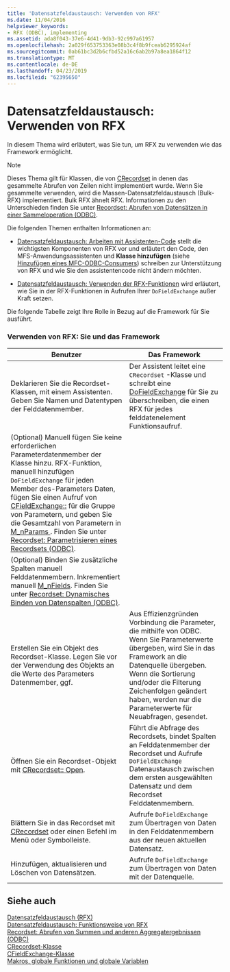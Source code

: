 ```yaml
---
title: 'Datensatzfeldaustausch: Verwenden von RFX'
ms.date: 11/04/2016
helpviewer_keywords:
- RFX (ODBC), implementing
ms.assetid: ada8f043-37e6-4d41-9db3-92c997a61957
ms.openlocfilehash: 2a029f653753363e08b3c4f8b9fceab6295924af
ms.sourcegitcommit: 0ab61bc3d2b6cfbd52a16c6ab2b97a8ea1864f12
ms.translationtype: MT
ms.contentlocale: de-DE
ms.lasthandoff: 04/23/2019
ms.locfileid: "62395650"
---
```

# <a name="record-field-exchange-using-rfx"></a>Datensatzfeldaustausch: Verwenden von RFX

In diesem Thema wird erläutert, was Sie tun, um RFX zu verwenden wie das Framework ermöglicht.

> [!NOTE]
>  Dieses Thema gilt für Klassen, die von [CRecordset](../../mfc/reference/crecordset-class.md) in denen das gesammelte Abrufen von Zeilen nicht implementiert wurde. Wenn Sie gesammelte verwenden, wird die Massen-Datensatzfeldaustausch (Bulk-RFX) implementiert. Bulk RFX ähnelt RFX. Informationen zu den Unterschieden finden Sie unter [Recordset: Abrufen von Datensätzen in einer Sammeloperation (ODBC)](../../data/odbc/recordset-fetching-records-in-bulk-odbc.md).

Die folgenden Themen enthalten Informationen an:

- [Datensatzfeldaustausch: Arbeiten mit Assistenten-Code](../../data/odbc/record-field-exchange-working-with-the-wizard-code.md) stellt die wichtigsten Komponenten von RFX vor und erläutert den Code, den MFS-Anwendungsassistenten und **Klasse hinzufügen** (siehe [Hinzufügen eines MFC-ODBC-Consumers](../../mfc/reference/adding-an-mfc-odbc-consumer.md)) schreiben zur Unterstützung von RFX und wie Sie den assistentencode nicht ändern möchten.

- [Datensatzfeldaustausch: Verwenden der RFX-Funktionen](../../data/odbc/record-field-exchange-using-the-rfx-functions.md) wird erläutert, wie Sie in der RFX-Funktionen in Aufrufen Ihrer `DoFieldExchange` außer Kraft setzen.

Die folgende Tabelle zeigt Ihre Rolle in Bezug auf die Framework für Sie ausführt.

### <a name="using-rfx-you-and-the-framework"></a>Verwenden von RFX: Sie und das Framework

|Benutzer|Das Framework|
|---------|-------------------|
|Deklarieren Sie die Recordset-Klassen, mit einem Assistenten. Geben Sie Namen und Datentypen der Felddatenmember.|Der Assistent leitet eine `CRecordset` -Klasse und schreibt eine [DoFieldExchange](../../mfc/reference/crecordset-class.md#dofieldexchange) für Sie zu überschreiben, die einen RFX für jedes felddatenelement Funktionsaufruf.|
|(Optional) Manuell fügen Sie keine erforderlichen Parameterdatenmember der Klasse hinzu. RFX-Funktion, manuell hinzufügen `DoFieldExchange` für jeden Member des-Parameters Daten, fügen Sie einen Aufruf von [CFieldExchange::](../../mfc/reference/cfieldexchange-class.md#setfieldtype) für die Gruppe von Parametern, und geben Sie die Gesamtzahl von Parametern in [M_nParams ](../../mfc/reference/crecordset-class.md#m_nparams). Finden Sie unter [Recordset: Parametrisieren eines Recordsets (ODBC)](../../data/odbc/recordset-parameterizing-a-recordset-odbc.md).||
|(Optional) Binden Sie zusätzliche Spalten manuell Felddatenmembern. Inkrementiert manuell [M_nFields](../../mfc/reference/crecordset-class.md#m_nfields). Finden Sie unter [Recordset: Dynamisches Binden von Datenspalten (ODBC)](../../data/odbc/recordset-dynamically-binding-data-columns-odbc.md).||
|Erstellen Sie ein Objekt des Recordset-Klasse. Legen Sie vor der Verwendung des Objekts an die Werte des Parameters Datenmember, ggf.|Aus Effizienzgründen Vorbindung die Parameter, die mithilfe von ODBC. Wenn Sie Parameterwerte übergeben, wird Sie in das Framework an die Datenquelle übergeben. Wenn die Sortierung und/oder die Filterung Zeichenfolgen geändert haben, werden nur die Parameterwerte für Neuabfragen, gesendet.|
|Öffnen Sie ein Recordset-Objekt mit [CRecordset:: Open](../../mfc/reference/crecordset-class.md#open).|Führt die Abfrage des Recordsets, bindet Spalten an Felddatenmember der Recordset und Aufrufe `DoFieldExchange` Datenaustausch zwischen dem ersten ausgewählten Datensatz und dem Recordset Felddatenmembern.|
|Blättern Sie in das Recordset mit [CRecordset](../../mfc/reference/crecordset-class.md#move) oder einen Befehl im Menü oder Symbolleiste.|Aufrufe `DoFieldExchange` zum Übertragen von Daten in den Felddatenmembern aus der neuen aktuellen Datensatz.|
|Hinzufügen, aktualisieren und Löschen von Datensätzen.|Aufrufe `DoFieldExchange` zum Übertragen von Daten mit der Datenquelle.|

## <a name="see-also"></a>Siehe auch

[Datensatzfeldaustausch (RFX)](../../data/odbc/record-field-exchange-rfx.md)<br/>
[Datensatzfeldaustausch: Funktionsweise von RFX](../../data/odbc/record-field-exchange-how-rfx-works.md)<br/>
[Recordset: Abrufen von Summen und anderen Aggregatergebnissen (ODBC)](../../data/odbc/recordset-obtaining-sums-and-other-aggregate-results-odbc.md)<br/>
[CRecordset-Klasse](../../mfc/reference/crecordset-class.md)<br/>
[CFieldExchange-Klasse](../../mfc/reference/cfieldexchange-class.md)<br/>
[Makros, globale Funktionen und globale Variablen](../../mfc/reference/mfc-macros-and-globals.md)

